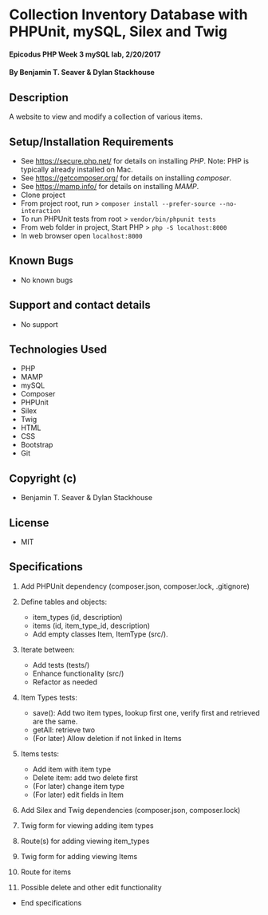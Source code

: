 # Collection Inventory Database with PHPUnit, mySQL, Silex and Twig

#### Epicodus PHP Week 3 mySQL lab, 2/20/2017

#### By Benjamin T. Seaver & Dylan Stackhouse

## Description

A website to view and modify a collection of various items.

## Setup/Installation Requirements
* See https://secure.php.net/ for details on installing _PHP_.  Note: PHP is typically already installed on Mac.
* See https://getcomposer.org/ for details on installing _composer_.
* See https://mamp.info/ for details on installing _MAMP_.
* Clone project
* From project root, run > `composer install --prefer-source --no-interaction`
* To run PHPUnit tests from root > `vendor/bin/phpunit tests`
* From web folder in project, Start PHP > `php -S localhost:8000`
* In web browser open `localhost:8000`

## Known Bugs
* No known bugs

## Support and contact details
* No support

## Technologies Used
* PHP
* MAMP
* mySQL
* Composer
* PHPUnit
* Silex
* Twig
* HTML
* CSS
* Bootstrap
* Git

## Copyright (c)
* Benjamin T. Seaver & Dylan Stackhouse

## License
* MIT

## Specifications
1. Add PHPUnit dependency (composer.json, composer.lock, .gitignore)

2. Define tables and objects:
    * item_types (id, description)
    * items (id, item_type_id, description)
    * Add empty classes Item, ItemType (src/).

3. Iterate between:
    * Add tests (tests/)
    * Enhance functionality (src/)
    * Refactor as needed

4. Item Types tests:
    * save(): Add two item types, lookup first one, verify first and retrieved are the same.
    * getAll: retrieve two
    * (For later) Allow deletion if not linked in Items

5. Items tests:
    * Add item with item type
    * Delete item: add two delete first
    * (For later) change item type
    * (For later) edit fields in Item

6. Add Silex and Twig dependencies (composer.json, composer.lock)

7. Twig form for viewing adding item types

8. Route(s) for adding viewing item_types

9. Twig form for adding viewing Items

10. Route for items

11. Possible delete and other edit functionality


* End specifications

